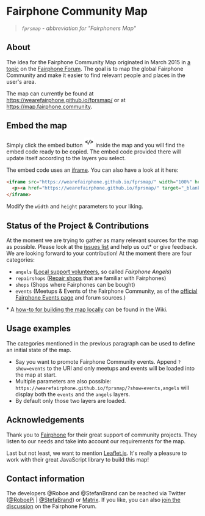 # Fairphone Community Map
>_`fprsmap` - abbreviation for "Fairphoners Map"_

## About
The idea for the Fairphone Community Map originated in March 2015 in [a topic][1] on the [Fairphone Forum][2]. The goal is to map the global Fairphone Community and make it easier to find relevant people and places in the user's area.

The map can currently be found at https://wearefairphone.github.io/fprsmap/ or at https://map.fairphone.community.

## Embed the map
Simply click the embed button ![embed icon][icon] inside the map and you will find the embed code ready to be copied. The embed code provided there will update itself according to the layers you select.

The embed code uses an [iframe][3]. You can also have a look at it here:

```html
<iframe src="https://wearefairphone.github.io/fprsmap/" width="100%" height="400" allowfullscreen="true" frameborder="0">
  <p><a href="https://wearefairphone.github.io/fprsmap/" target="_blank">See the Fairphone Community Map!</a></p>
</iframe>
```
Modify the `width` and `height` parameters to your liking.

## Status of the Project & Contributions
At the moment we are trying to gather as many relevant sources for the map as possible. Please look at the [issues list][4] and help us out\* or give feedback. We are looking forward to your contribution! At the moment there are four categories:

- `angels` ([Local support volunteers][11], so called _Fairphone Angels_)
- `repairshops` ([Repair shops][14] that are familiar with Fairphones)
- `shops` (Shops where Fairphones can be bought)
- `events` (Meetups & Events of the Fairphone Community, as of the [official Fairphone Events page][15] and forum sources.)

\* A [how-to for building the map locally][16] can be found in the Wiki.

## Usage examples
The categories mentioned in the previous paragraph can be used to define an initial state of the map.

- Say you want to promote Fairphone Community events. Append `?show=events` to the URI and only meetups and events will be loaded into the map at start.
- Multiple parameters are also possible: `https://wearefairphone.github.io/fprsmap/?show=events,angels` will display both the `events` and the `angels` layers.
- By default only those two layers are loaded.

## Acknowledgements
Thank you to [Fairphone][5] for their great support of community projects. They listen to our needs and take into account our requirements for the map.

Last but not least, we want to mention [Leaflet.js][7]. It's really a pleasure to work with their great JavaScript library to build this map!

## Contact information
The developers @Roboe and @StefanBrand can be reached via Twitter ([@RoboePi][8] | [@StefaBrand][9]) or [Matrix][12]. If you like, you can also [join the discussion][13] on the Fairphone Forum.


[1]: https://forum.fairphone.com/t/do-you-know-an-open-source-alternative-to-embedded-maps/5088?u=stefan
[2]: https://forum.fairphone.com/
[3]: https://developer.mozilla.org/en-US/docs/Web/HTML/Element/iframe
[4]: https://github.com/WeAreFairphone/fprsmap/issues
[5]: https://fairphone.com
[6]: http://www.t-mobile.at/
[7]: http://leafletjs.com/
[8]: https://twitter.com/RoboePi
[9]: https://twitter.com/StefaBrand
[10]: https://forum.fairphone.com/t/local-fairphoners-address-book-fairphone-communities/3815?u=stefan
[11]: https://forum.fairphone.com/t/angel-the-fairphone-angels-program-local-support-by-community-members/33058?u=stefan
[12]: https://chat.disroot.org/#/room/#fprsmap:disroot.org
[13]: https://forum.fairphone.com/t/fairphone-community-map/26553?u=stefan
[14]: https://forum.fairphone.com/t/pencil2-list-of-local-repair-shops-that-are-familiar-with-fairphones-by-city/19032?u=stefan
[15]: https://www.fairphone.com/en/community/events/?event-category=community-event
[16]: https://github.com/WeAreFairphone/fprsmap/wiki/How-to-build-the-map-locally

[icon]: resources/embed-icon.png
